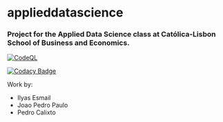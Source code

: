 # applieddatascience
### Project for the Applied Data Science class at Católica-Lisbon School of Business and Economics.

[![CodeQL](https://github.com/ilyesm/applieddatascience/actions/workflows/codeql.yml/badge.svg?branch=main)](https://github.com/ilyesm/applieddatascience/actions/workflows/codeql.yml)

[![Codacy Badge](https://app.codacy.com/project/badge/Grade/b7823d520a8c41ce9799b94a249847ab)](https://www.codacy.com/gh/ilyesm/applieddatascience/dashboard?utm_source=github.com&amp;utm_medium=referral&amp;utm_content=ilyesm/applieddatascience&amp;utm_campaign=Badge_Grade)

Work by:
- Ilyas Esmail
- Joao Pedro Paulo
- Pedro Calixto
